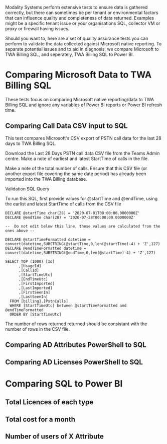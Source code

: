Modality Systems perform extensive tests to ensure data is gathered correctly, but there can sometimes be per tenant or environmental factors that can influence quality and completeness of data returned. Examples might be a specific tenant issue or your organisations SQL, collector VM or proxy or firewall having issues.

Should you want to, here are a set of quality assurance tests you can perform to validate the data collected against Microsoft native reporting. To separate potential issues and to aid in diagnosis, we compare Microsoft to TWA Billing SQL, and seperately, TWA Billing SQL to Power BI.

# Comparing Microsoft Data to TWA Billing SQL
These tests focus on comparing Microsoft native reporting/data to TWA Billing SQL and ignore any variables of Power BI reports or Power BI refresh time.

## Comparing Call Data CSV input to SQL
This test compares Microsoft's CSV export of PSTN call data for the last 28 days to TWA Billing SQL.

Download the Last 28 Days PSTN call data CSV file from the Teams Admin centre. Make a note of earliest and latest StartTime of calls in the file.

Make a note of the total number of calls. Ensure that this CSV file (or another export file covering the same date period) has already been imported into the TWA Billing database.

Validation SQL Query

To run this SQL, first provide values for @startTime and @endTime, using the earlist and latest StartTime of calls from the CSV file

```
DECLARE @startTime char(28) = '2020-07-01T00:00:00.0000000Z'
DECLARE @endTime char(28) = '2020-07-28T00:00:00.0000000Z'

--  Do not edit below this line, these values are calculated from the ones above --

DECLARE @startTimeFormatted datetime = convert(datetime,SUBSTRING(@startTime,0,len(@startTime)-4) + 'Z',127)
DECLARE @endTimeFormatted datetime = convert(datetime,SUBSTRING(@endTime,0,len(@startTime)-4) + 'Z',127)

SELECT TOP (1000) [Id]
      ,[UsageId]
      ,[CallId]     
      ,[StartTimeUtc]
      ,[EndTimeUtc]
      ,[FirstImported]
      ,[LastImported]
      ,[FirstSeenIn]
      ,[LastSeenIn]
  FROM [billing].[PstnCalls]
  WHERE [StartTimeUtc] between @startTimeFormatted and @endTimeFormatted
  ORDER BY [StartTimeUtc]

```

The number of rows returned returned should be consistant with the number of rows in the CSV file.

## Comparing AD Attributes PowerShell to SQL

## Comparing AD Licenses PowerShell to SQL


# Comparing SQL to Power BI

## Total Licences of each type

## Total cost for a month

## Number of users of X Attribute

